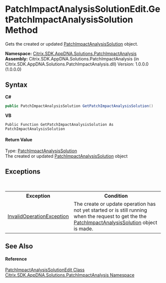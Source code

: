 # PatchImpactAnalysisSolutionEdit.GetPatchImpactAnalysisSolution Method 
 

Gets the created or updated <a href="eaff2abf-b1ac-9bf5-97f3-ad37748db96b">PatchImpactAnalysisSolution</a> object.

**Namespace:**&nbsp;<a href="871ad9a2-386c-600b-6667-036c2dd65206">Citrix.SDK.AppDNA.Solutions.PatchImpactAnalysis</a><br />**Assembly:**&nbsp;Citrix.SDK.AppDNA.Solutions.PatchImpactAnalysis (in Citrix.SDK.AppDNA.Solutions.PatchImpactAnalysis.dll) Version: 1.0.0.0 (1.0.0.0)

## Syntax

**C#**
```csharp
public PatchImpactAnalysisSolution GetPatchImpactAnalysisSolution()
```

**VB**
```vbnet
Public Function GetPatchImpactAnalysisSolution As PatchImpactAnalysisSolution
```


#### Return Value
Type: <a href="eaff2abf-b1ac-9bf5-97f3-ad37748db96b">PatchImpactAnalysisSolution</a><br />The created or updated <a href="eaff2abf-b1ac-9bf5-97f3-ad37748db96b">PatchImpactAnalysisSolution</a> object

## Exceptions
&nbsp;<table><tr><th>Exception</th><th>Condition</th></tr><tr><td><a href="http://msdn2.microsoft.com/en-us/library/2asft85a" target="_blank">InvalidOperationException</a></td><td>The create or update operation has not yet started or is still running when the request to get the the <a href="eaff2abf-b1ac-9bf5-97f3-ad37748db96b">PatchImpactAnalysisSolution</a> object is made.</td></tr></table>

## See Also


#### Reference
<a href="86ccf18a-abdd-4c92-8f94-6c0f5c3ea316">PatchImpactAnalysisSolutionEdit Class</a><br /><a href="871ad9a2-386c-600b-6667-036c2dd65206">Citrix.SDK.AppDNA.Solutions.PatchImpactAnalysis Namespace</a><br />